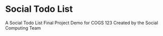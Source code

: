 # Social Todo List
A Social Todo List Final Project Demo for COGS 123
Created by the Social Computing Team
